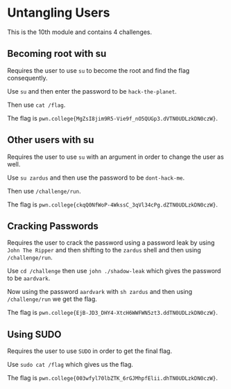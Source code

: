 # Untangling Users
This is the 10th module and contains 4 challenges.

## Becoming root with su
Requires the user to use `su` to become the root and find the flag consequently.

Use `su` and then enter the password to be `hack-the-planet`.

Then use `cat /flag`.

The flag is `pwn.college{MgZsI8jim9R5-Vie9f_nO5QUGp3.dVTN0UDLzkDN0czW}`.

## Other users with su
Requires the user to use `su` with an argument in order to change the user as well.

Use `su zardus` and then use the password to be `dont-hack-me`.

Then use `/challenge/run`.

The flag is `pwn.college{ckqQ0NfWoP-4WkssC_3qVl34cPg.dZTN0UDLzkDN0czW}`.

## Cracking Passwords
Requires the user to crack the password using a password leak by using `John The Ripper` and then shifting to the `zardus` shell and then using `/challenge/run`.

Use `cd /challenge` then use `john ./shadow-leak` which gives the password to be `aardvark`.

Now using the password `aardvark` with `sh zardus` and then using `/challenge/run` we get the flag.

The flag is `pwn.college{EjB-JD3_DHY4-XtcH6WWFWN5zt3.ddTN0UDLzkDN0czW}`.

## Using SUDO
Requires the user to use `SUDO` in order to get the final flag.

Use `sudo cat /flag` which gives us the flag.

The flag is `pwn.college{003wfyl70lbZTK_6rGJMhpfElii.dhTN0UDLzkDN0czW}`.

